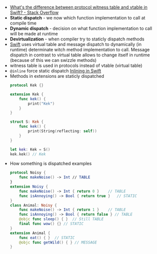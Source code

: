- [What's the difference between protocol witness table and vtable in Swift? - Stack Overflow](https://stackoverflow.com/questions/56794554/whats-the-difference-between-protocol-witness-table-and-vtable-in-swift)
- **Static dispatch** - we now which function implementation to call at compile time
- **Dynamic dispatch** - decision on what function implementation to call will be made at runtime
- **Devirtualization** - when compiler try to staticly dispatch methods
- [Swift](../Swift.md) uses virtual table and message dispatch to dynamically (in runtime) determinate witch method implementation to call. Message dispatch in contrast to virtual table allows to change itself in runtime (because of this we can swizzle methods)
- witness table is used in protocols instead of vtable (virtual table)
- `@inline` force static dispatch [Inlining in Swift](../Compilers/Function%20Inlining/Inlining%20in%20Swift.md)
- Methods in extensions are staticly dispatched
	```swift
	protocol Kek {}

	extension Kek {
		func kek() {
			print("Kek")
		}
	}

	struct S: Kek {
		func kek() {
			print(String(reflecting: self))
		}
	}

	let kek: Kek = S()
	kek.kek() // Kek
	```
- How something is dispatched examples
	```swift
	protocol Noisy {
		func makeNoise() -> Int	// TABLE
	}
	extension Noisy {
		func makeNoise() -> Int { return 0 }	// TABLE
		func isAnnoying() -> Bool { return true }	// STATIC
	}
	class Animal: Noisy {
		func makeNoise() -> Int { return 1 }	// TABLE
		func isAnnoying() -> Bool { return false } // TABLE
		@objc func sleep() { }	// Still TABLE
		final func wow() {} // STATIC
	}
	extension Animal {
		func eat() { }	// STATIC
		@objc func getWild() { } // MESSAGE
	}
	
	```

